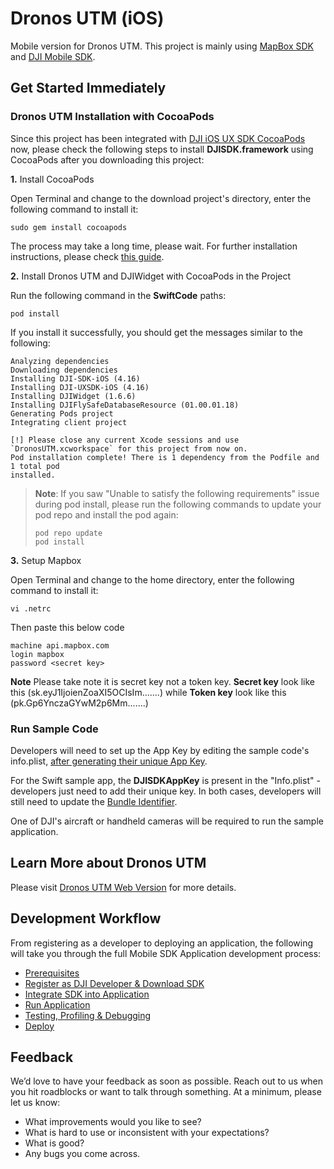 # Dronos UTM (iOS)

Mobile version for Dronos UTM.
This project is mainly using  [MapBox SDK](https://docs.mapbox.com/ios/maps) and [DJI Mobile SDK](http://developer.dji.com/mobile-sdk/).

## Get Started Immediately

### Dronos UTM Installation with CocoaPods

Since this project has been integrated with [DJI iOS UX SDK CocoaPods](https://cocoapods.org/pods/DJI-UXSDK-iOS) now, please check the following steps to install **DJISDK.framework** using CocoaPods after you downloading this project:

**1.** Install CocoaPods

Open Terminal and change to the download project's directory, enter the following command to install it:

~~~
sudo gem install cocoapods
~~~

The process may take a long time, please wait. For further installation instructions, please check [this guide](https://guides.cocoapods.org/using/getting-started.html#getting-started).

**2.** Install Dronos UTM and DJIWidget with CocoaPods in the Project

Run the following command in the **SwiftCode** paths:

~~~
pod install
~~~

If you install it successfully, you should get the messages similar to the following:

~~~
Analyzing dependencies
Downloading dependencies
Installing DJI-SDK-iOS (4.16)
Installing DJI-UXSDK-iOS (4.16)
Installing DJIWidget (1.6.6)
Installing DJIFlySafeDatabaseResource (01.00.01.18)
Generating Pods project
Integrating client project

[!] Please close any current Xcode sessions and use `DronosUTM.xcworkspace` for this project from now on.
Pod installation complete! There is 1 dependency from the Podfile and 1 total pod
installed.
~~~

> **Note**: If you saw "Unable to satisfy the following requirements" issue during pod install, please run the following commands to update your pod repo and install the pod again:
>
> ~~~
> pod repo update
> pod install
> ~~~


**3.** Setup Mapbox

Open Terminal and change to the home directory, enter the following command to install it:

~~~
vi .netrc
~~~

Then paste this below code

~~~
machine api.mapbox.com
login mapbox
password <secret key>
~~~

**Note** Please take note it is secret key not a token key. **Secret key** look like this (sk.eyJ1IjoienZoaXI5OCIsIm.......) while **Token key** look like this (pk.Gp6YnczaGYwM2p6Mm.......)


### Run Sample Code

Developers will need to set up the App Key by editing the sample code's info.plist, [after generating their unique App Key](https://developer.dji.com/mobile-sdk/documentation/quick-start/index.html#generate-an-app-key).

For the Swift sample app, the **DJISDKAppKey** is present in the "Info.plist" - developers just need to add their unique key.
In both cases, developers will still need to update the [Bundle Identifier](http://developer.dji.com/user/mobile-sdk/ios-configuration/).

One of DJI's aircraft or handheld cameras will be required to run the sample application.

## Learn More about Dronos UTM

Please visit [Dronos UTM Web Version](https://dev.dronos.ai/) for more details.

## Development Workflow

From registering as a developer to deploying an application, the following will take you through the full Mobile SDK Application development process:

- [Prerequisites](https://developer.dji.com/mobile-sdk/documentation/application-development-workflow/workflow-prerequisits.html)
- [Register as DJI Developer & Download SDK](https://developer.dji.com/mobile-sdk/documentation/application-development-workflow/workflow-register.html)
- [Integrate SDK into Application](https://developer.dji.com/mobile-sdk/documentation/application-development-workflow/workflow-integrate.html)
- [Run Application](https://developer.dji.com/mobile-sdk/documentation/application-development-workflow/workflow-run.html)
- [Testing, Profiling & Debugging](https://developer.dji.com/mobile-sdk/documentation/application-development-workflow/workflow-testing.html)
- [Deploy](https://developer.dji.com/mobile-sdk/documentation/application-development-workflow/workflow-deploy.html)

## Feedback

We’d love to have your feedback as soon as possible. Reach out to us when you hit roadblocks or want to talk through something. At a minimum, please let us know:

- What improvements would you like to see?
- What is hard to use or inconsistent with your expectations?
- What is good?
- Any bugs you come across.
